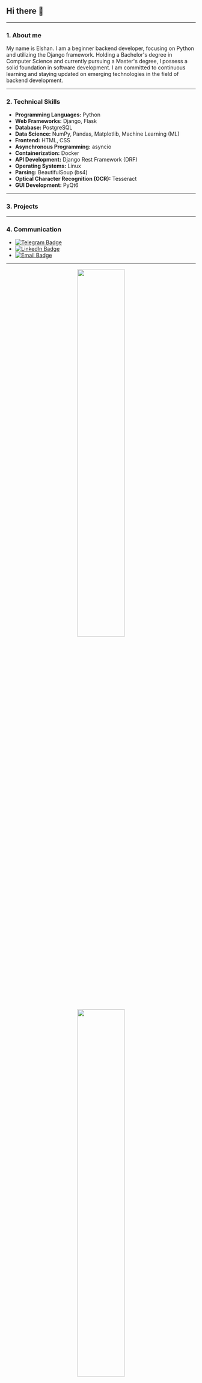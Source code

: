 ## Hi there 👋
---
### 1. About me

<p>My name is Elshan. I am a beginner backend developer, focusing on Python and utilizing the Django framework. Holding a Bachelor's degree in Computer Science and currently pursuing a Master's degree, I possess a solid foundation in software development. I am committed to continuous learning and staying updated on emerging technologies in the field of backend development.</p>

---

### 2. Technical Skills

- **Programming Languages:** Python
- **Web Frameworks:** Django, Flask
- **Database:** PostgreSQL
- **Data Science:** NumPy, Pandas, Matplotlib, Machine Learning (ML)
- **Frontend:** HTML, CSS
- **Asynchronous Programming:** asyncio
- **Containerization:** Docker
- **API Development:** Django Rest Framework (DRF)
- **Operating Systems:** Linux
- **Parsing:** BeautifulSoup (bs4)
- **Optical Character Recognition (OCR):** Tesseract
- **GUI Development:** PyQt6
---
### 3. Projects

---
### 4. Communication

- [![Telegram Badge](https://img.shields.io/badge/-Telegram-blue?style=flat&logo=Telegram&logoColor=white)](https://t.me/Flauler)
- [![LinkedIn Badge](https://img.shields.io/badge/LinkedIn-0077B5?style=flat&logo=linkedin&logoColor=white)](https://www.linkedin.com/in/egrq/)
- [![Email Badge](https://img.shields.io/badge/Email-elshan.elshan.82%40gmail.com-green)](mailto:elshan.elshan.82@gmail.com)


---

<p align="center">
  <img height="50%" width="auto" src="https://github-readme-stats.vercel.app/api?username=reyquazar&show_icons=true&theme=dark">
</p>

<!-- Additional GitHub stats for languages -->
<p align="center">
  <img height="50%" width="auto" src="https://github-readme-stats.vercel.app/api/top-langs/?username=reyquazar&layout=compact&hide_border=true&theme=darcula&bg_color=00000000&langs_count=6&hide=jupyter%20notebook,tex,css,php&exclude_repo=Pacman-AI">
</p>

